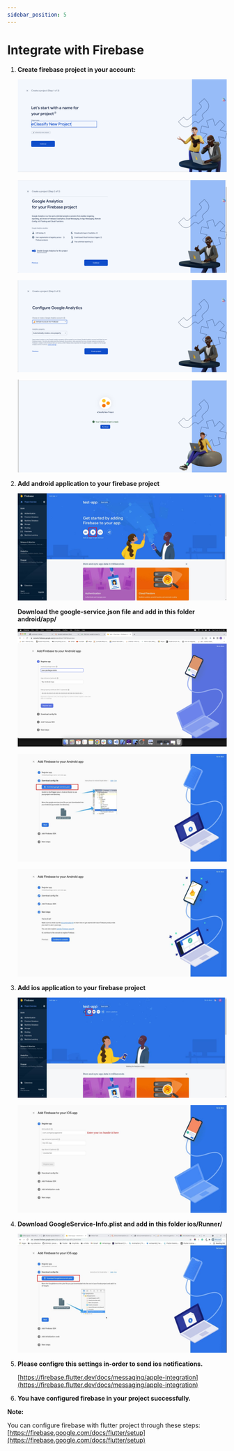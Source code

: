 ```yaml
---
sidebar_position: 5
---
```


# Integrate with Firebase

1. **Create firebase project in your account:**

   ![Create Firebase 1](/images/app/createFirebase1.png)

   ![Create Firebase 2](/images/app/createFirebase2.png)

   ![Create Firebase 3](/images/app/createFirebase3.png)

   ![Create Firebase 4](/images/app/createFirebase4.png)

2. **Add android application to your firebase project**

   ![Add Android](/images/app/addAndroid.jpg)

   **Download the google-service.json file and add in this folder android/app/**

   ![Add Android 2](/images/app/addAndroid2.png)

   ![Add Android 3](/images/app/addAndroid3.jpg)

   ![Add Android 4](/images/app/addAndroid4.jpg)

3. **Add ios application to your firebase project**

   ![Add iOS](/images/app/addIos.jpg)

   ![Add iOS 2](/images/app/addIos2.jpg)

4. **Download GoogleService-Info.plist and add in this folder ios/Runner/**

   ![Add iOS 4](/images/app/addIos4.jpg)

5. **Please configre this settings in-order to send ios notifications.**

   [https://firebase.flutter.dev/docs/messaging/apple-integration](https://firebase.flutter.dev/docs/messaging/apple-integration)

6. **You have configured firebase in your project successfully.**

**Note:**

You can configure firebase with flutter project through these steps:
[https://firebase.google.com/docs/flutter/setup](https://firebase.google.com/docs/flutter/setup)

